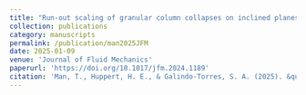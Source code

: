 ```yaml
---
title: "Run-out scaling of granular column collapses on inclined planes"
collection: publications
category: manuscripts
permalink: /publication/man2025JFM
date: 2025-01-09
venue: 'Journal of Fluid Mechanics'
paperurl: 'https://doi.org/10.1017/jfm.2024.1189'
citation: 'Man, T., Huppert, H. E., & Galindo-Torres, S. A. (2025). &quot;Run-out scaling of granular column collapses on inclined planes&quot; <i>Journal of Fluid Mechanics</i>. 1002, A50.'
---
```


